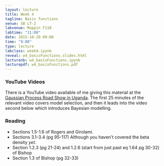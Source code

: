 ```yaml
---
layout: lecture
title: Week 4
tagline: Basis functions
venue: SB LT-2
labvenue: Mappin F110
labtime: "11:00"
date: 2015-10-20 09:00
time: "9:00"
type: lecture
labclass: week4.ipynb
reveal: w4_basisFunctions.slides.html
lecturenb: w4_basisFunctions.ipynb
lecturepdf: w4_basisFunctions.pdf
---
```



### YouTube Videos

There is a YouTube video available of me giving this material at the
[Gaussian Process Road Show in Uganda](http://gpss.cc/gprs13/). The first 25 minutes of the relevant video covers model selection, and then it leads into the video second below which
introduces Bayesian modelling.

### Reading

-   Sections 1.5-1.6 of Rogers and Girolami.
-   Sections 3.1-3.4 (pg 95-117) Although you haven't covered the beta
    density *yet*.
-   Section 1.2.3 (pg 21-24) and 1.2.6 (start from just past eq 1.64 pg
    30-32) of Bishop
-   Section 1.3 of Bishop (pg 32-33)

